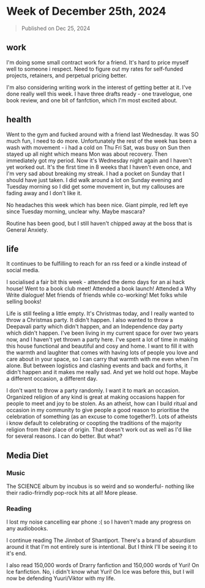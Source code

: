 # Week of December 25th, 2024

> Published on Dec 25, 2024

## work

I'm doing some small contract work for a friend. It's hard to price myself well to someone i respect. Need to figure out my rates for self-funded projects, retainers, and perpetual pricing better.

I'm also considering writing work in the interest of getting better at it. I've done really well this week. I have three drafts ready - one travelogue, one book review, and one bit of fanfction, which I'm most excited about.

## health

Went to the gym and fucked around with a friend last Wednesday. It was SO much fun, I need to do more. Unfortunately the rest of the week has been a wash with movement - i had a cold on Thu Fri Sat, was busy on Sun then stayed up all night which means Mon was about recovery. Then immediately got my period. Now it's Wednesday night again and I haven't yet worked out. It's the first time in 8 weeks that I haven't even once, and I'm very sad about breaking my streak. I had a pocket on Sunday that I should have just taken. I did walk around a lot on Sunday evening and Tuesday morning so I did get some movement in, but my callouses are fading away and I don't like it.

No headaches this week which has been nice.
Giant pimple, red left eye since Tuesday morning, unclear why. Maybe mascara?

Routine has been good, but I still haven't chipped away at the boss that is General Anxiety.

## life

It continues to be fulfilling to reach for an rss feed or a kindle instead of social media.

I socialised a fair bit this week - attended the demo days for an ai hack house! Went to a book club meet! Attended a book launch! Attended a Why Write dialogue! Met friends of friends while co-working! Met folks while selling books!

Life is still feeling a little empty. It's Christmas today, and I really wanted to throw a Christmas party. It didn't happen. I also wanted to throw a Deepavali party which didn't happen, and an Independence day party which didn't happen. I've been living in my current space for over two years now, and I haven't yet thrown a party here. I've spent a lot of time in making this house functional and beautiful and cosy and home. I want to fill it with the warmth and laughter that comes with having lots of people you love and care about in your space, so I can carry that warmth with me even when I'm alone. But between logistics and clashing events and back and forths, it didn't happen and it makes me really sad. And yet we hold out hope. Maybe a different occasion, a different day.

I don't want to throw a party randomly. I want it to mark an occasion. Organized religion of any kind is great at making occasions happen for people to meet and joy to be stolen. As an atheist, how can I build ritual and occasion in my community to give people a good reason to prioritise the celebration of something (as an excuse to come together?). Lots of atheists i know default to celebrating or coopting the traditions of the majority religion from their place of origin. That doesn't work out as well as I'd like for several reasons. I can do better. But what?

## Media Diet

### Music

The SCIENCE album by incubus is so weird and so wonderful- nothing like their radio-frirndly pop-rock hits at all! More please.

### Reading

I lost my noise cancelling ear phone :( so I haven't made any progress on any audiobooks.

I continue reading The Jinnbot of Shantiport. There's a brand of absurdism around it that I'm not entirely sure is intentional. But I think I'll be seeing it to it's end.

I also read 150,000 words of Drarry fanfiction and 150,000 words of Yuri! On Ice fanfiction. No, i didn't know what Yuri! On Ice was before this, but I will now be defending Yuuri/Viktor with my life.
